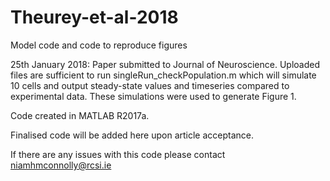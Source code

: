 # Theurey-et-al-2018
Model code and code to reproduce figures

25th January 2018: Paper submitted to Journal of Neuroscience.
Uploaded files are sufficient to run singleRun_checkPopulation.m which will simulate 10 cells and output steady-state values and timeseries compared to experimental data. These simulations were used to generate Figure 1. 

Code created in MATLAB R2017a.

Finalised code will be added here upon article acceptance.

If there are any issues with this code please contact niamhmconnolly@rcsi.ie
